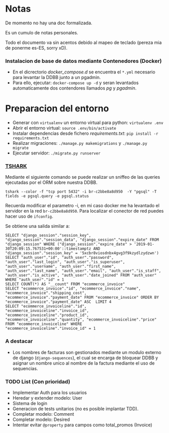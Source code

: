 # Notas

De momento no hay una doc formalizada.

Es un cumulo de notas personales.

Todo el documento va sin acentos debido al mapeo de teclado (pereza mia de ponerme es-ES, sorry xD).


### Instalacion de base de datos mediante Contenedores (Docker)

*  En el dicrectorio *docker_compose.d* se encuentra el `*.yml` necesario para levantar la DDBB junto a un pgadmin.
*  Para ello, ejecutar: `docker-compose up -d` y seran levantados automaticamente dos contendores llamados *pg* y *pgadmin*.


# Preparacion del entorno

*  Generar con `virtualenv` un entorno virtual para python: `virtualenv .env`
*  Abrir el entorno virtual: `source .env/bin/activate`
*  Instalar dependencias desde fichero *requirements.txt*: `pip install -r requirements.txt`
*  Realizar migraciones: `./manage.py makemigrations` y `./manage.py migrate`
*  Ejecutar servidor: `./migrate.py runserver`


### [TSHARK]((https://www.wireshark.org/docs/dfref/p/pgsql.html))

Mediante el siguiente comando se puede realizar un sniffeo de las queries ejecutadas por el ORM sobre nuestra DDBB.

`tshark --color -f "tcp port 5432" -i br-c2bbe8a8d950  -Y "pgsql" -T fields -e pgsql.query -e pgsql.status`

Recuerda modificar el parametro -i, en mi caso docker me ha levantado el servidor en la red `br-c2bbe8a8d950`. Para localizar el conector de red puedes hacer uso de `ifconfig`.

Se obtiene una salida similar a:

```
SELECT "django_session"."session_key", "django_session"."session_data", "django_session"."expire_date" FROM "django_session" WHERE ("django_session"."expire_date" > '2019-01-30T20:09:15.767531+00:00'::timestamptz AND "django_session"."session_key" = '5xcbr8viosdnbx4gvg3f9kzydlzydzwn')
SELECT "auth_user"."id", "auth_user"."password", "auth_user"."last_login", "auth_user"."is_superuser", "auth_user"."username", "auth_user"."first_name", "auth_user"."last_name", "auth_user"."email", "auth_user"."is_staff", "auth_user"."is_active", "auth_user"."date_joined" FROM "auth_user" WHERE "auth_user"."id" = 1
SELECT COUNT(*) AS "__count" FROM "ecommerce_invoice"
SELECT "ecommerce_invoice"."id", "ecommerce_invoice"."name", "ecommerce_invoice"."shipping_cost", "ecommerce_invoice"."payment_date" FROM "ecommerce_invoice" ORDER BY "ecommerce_invoice"."payment_date" ASC  LIMIT 4
SELECT "ecommerce_invoiceline"."id", "ecommerce_invoiceline"."invoice_id", "ecommerce_invoiceline"."product_id", "ecommerce_invoiceline"."quantity", "ecommerce_invoiceline"."price" FROM "ecommerce_invoiceline" WHERE "ecommerce_invoiceline"."invoice_id" = 1
```


### A destacar

*  Los nombres de facturas son gestionados mediante un modulo externo de django (`django-sequences`), el cual se encarga de bloquear DDBB y asignar un nombre unico al nombre de la factura mediante el uso de sequencias.



### TODO List (Con prioridad)

*  Implementar Auth para los usuarios
*  Heredar y extender modelo: User
*  Sistema de login
*  Generacion de tests unitarios (no es posible implantar TDD).
*  Completar modelo: Comment
*  Completar modelo: Desired
*  Intentar evitar `@property` para campos como total_promos (Invoice)
